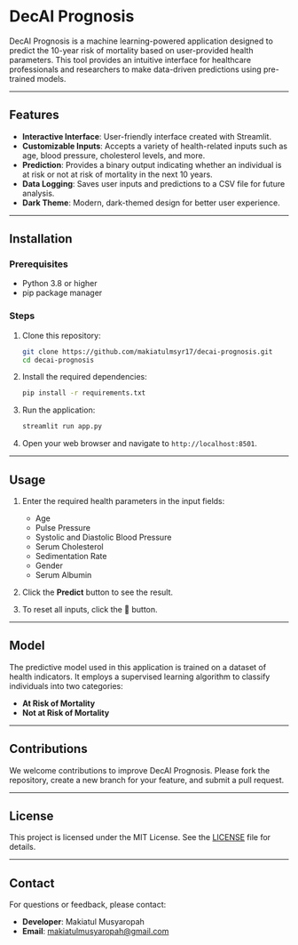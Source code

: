 # DecAI Prognosis

DecAI Prognosis is a machine learning-powered application designed to predict the 10-year risk of mortality based on user-provided health parameters. This tool provides an intuitive interface for healthcare professionals and researchers to make data-driven predictions using pre-trained models.

---

## Features

- **Interactive Interface**: User-friendly interface created with Streamlit.
- **Customizable Inputs**: Accepts a variety of health-related inputs such as age, blood pressure, cholesterol levels, and more.
- **Prediction**: Provides a binary output indicating whether an individual is at risk or not at risk of mortality in the next 10 years.
- **Data Logging**: Saves user inputs and predictions to a CSV file for future analysis.
- **Dark Theme**: Modern, dark-themed design for better user experience.

---

## Installation

### Prerequisites

- Python 3.8 or higher
- pip package manager

### Steps

1. Clone this repository:
   ```bash
   git clone https://github.com/makiatulmsyr17/decai-prognosis.git
   cd decai-prognosis
   ```

2. Install the required dependencies:
   ```bash
   pip install -r requirements.txt
   ```

3. Run the application:
   ```bash
   streamlit run app.py
   ```

4. Open your web browser and navigate to `http://localhost:8501`.

---

## Usage

1. Enter the required health parameters in the input fields:
   - Age
   - Pulse Pressure
   - Systolic and Diastolic Blood Pressure
   - Serum Cholesterol
   - Sedimentation Rate
   - Gender
   - Serum Albumin

2. Click the **Predict** button to see the result.
3. To reset all inputs, click the **🔄** button.

---

## Model

The predictive model used in this application is trained on a dataset of health indicators. It employs a supervised learning algorithm to classify individuals into two categories:

- **At Risk of Mortality**
- **Not at Risk of Mortality**

---


## Contributions

We welcome contributions to improve DecAI Prognosis. Please fork the repository, create a new branch for your feature, and submit a pull request.

---

## License

This project is licensed under the MIT License. See the [LICENSE](LICENSE) file for details.

---

## Contact

For questions or feedback, please contact:
- **Developer**: Makiatul Musyaropah
- **Email**: makiatulmusyaropah@gmail.com
